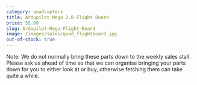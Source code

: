 ```yaml
---
category: quadcopters
title: Ardupilot Mega 2.8 Flight Board
price: 55.00
slug: Ardupilot-Mega-Flight-Board
image: /images/sales/quad_flightboard.jpg
out-of-stock: true
---
```

Note: We do not normally bring these parts down to the weekly sales stall. Please ask us ahead of time so that we can organise bringing your parts down for you to either look at or buy, otherwise fetching them can take quite a while.
